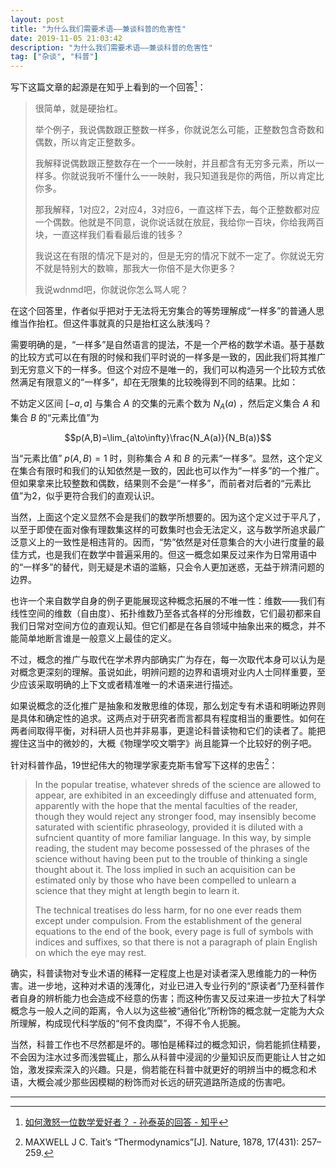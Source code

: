 ```yaml
---
layout: post
title: "为什么我们需要术语——兼谈科普的危害性"
date: 2019-11-05 21:03:42
description: "为什么我们需要术语——兼谈科普的危害性"
tag: ["杂谈", "科普"]
---
```


写下这篇文章的起源是在知乎上看到的一个回答[^1]：

> 很简单，就是硬抬杠。
> 
> 举个例子，我说偶数跟正整数一样多，你就说怎么可能，正整数包含奇数和偶数，所以肯定正整数多。
> 
> 我解释说偶数跟正整数存在一个一一映射，并且都含有无穷多元素，所以一样多。你就说我听不懂什么一一映射，我只知道我是你的两倍，所以肯定比你多。
> 
> 那我解释，1对应2，2对应4，3对应6，一直这样下去，每个正整数都对应一个偶数。他就是不同意，说你说话就在放屁，我给你一百块，你给我两百块，一直这样我们看看最后谁的钱多？
> 
> 我说这在有限的情况下是对的，但是无穷的情况下就不一定了。你就说无穷不就是特别大的数嘛，那我大一你倍不是大你更多？
> 
> 我说wdnmd吧，你就说你怎么骂人呢？

在这个回答里，作者似乎把对于无法将无穷集合的等势理解成“一样多”的普通人思维当作抬杠。但这件事就真的只是抬杠这么肤浅吗？

需要明确的是，“一样多”是自然语言的提法，不是一个严格的数学术语。基于基数的比较方式可以在有限的时候和我们平时说的一样多是一致的，因此我们将其推广到无穷意义下的一样多。但这个对应不是唯一的，我们可以构造另一个比较方式依然满足有限意义的“一样多”，却在无限集的比较晚得到不同的结果。比如：

不妨定义区间 $[-a,a]$ 与集合 $A$ 的交集的元素个数为 $N_A(a)$ ，然后定义集合 $A$ 和集合 $B$ 的“元素比值”为

$$p(A,B)=\lim_{a\to\infty}\frac{N_A(a)}{N_B(a)}$$

当“元素比值” $p(A,B)=1$ 时，则称集合 $A$ 和 $B$ 的元素“一样多”。显然，这个定义在集合有限时和我们的认知依然是一致的，因此也可以作为“一样多”的一个推广。但如果拿来比较整数和偶数，结果则不会是“一样多”，而前者对后者的“元素比值”为2，似乎更符合我们的直观认识。

当然，上面这个定义显然不会是我们的数学所想要的。因为这个定义过于平凡了，以至于即使在面对像有理数集这样的可数集时也会无法定义，这与数学所追求最广泛意义上的一致性是相违背的。因而，“势”依然是对任意集合的大小进行度量的最佳方式，也是我们在数学中普遍采用的。但这一概念如果反过来作为日常用语中的“一样多”的替代，则无疑是术语的滥觞，只会令人更加迷惑，无益于辨清问题的边界。

也许一个来自数学自身的例子更能展现这种概念拓展的不唯一性：维数——我们有线性空间的维数（自由度）、拓扑维数乃至各式各样的分形维数，它们最初都来自我们日常对空间方位的直观认知。但它们都是在各自领域中抽象出来的概念，并不能简单地断言谁是一般意义上最佳的定义。

不过，概念的推广与取代在学术界内部确实广为存在，每一次取代本身可以认为是对概念更深刻的理解。虽说如此，明辨问题的边界和语境对业内人士同样重要，至少应该采取明确的上下文或者精准唯一的术语来进行描述。

如果说概念的泛化推广是抽象和发散思维的体现，那么划定专有术语和明晰边界则是具体和确定性的追求。这两点对于研究者而言都具有程度相当的重要性。如何在两者间取得平衡，对科研人员也并非易事，更遑论科普读物和它们的读者了。能把握住这当中的微妙的，大概《物理学咬文嚼字》尚且能算一个比较好的例子吧。

针对科普作品，19世纪伟大的物理学家麦克斯韦曾写下这样的忠告[^2]：

> In the popular treatise, whatever shreds of the science are allowed to appear, are exhibited in an exceedingly diffuse and attenuated form, apparently with the hope that the mental faculties of the reader, though they would reject any stronger food, may insensibly become saturated with scientific phraseology, provided it is diluted with a sufncient quantity of more familiar language. In this way, by simple reading, the student may become possessed of the phrases of the science without having been put to the trouble of thinking a single thought about it. The loss implied in such an acquisition can be estimated only by those who have been compelled to unlearn a science that they might at length begin to learn it.
> 
> The technical treatises do less harm, for no one ever reads them except under compulsion. From the establishment of the general equations to the end of the book, every page is full of symbols with indices and suffixes, so that there is not a paragraph of plain English on which the eye may rest.

确实，科普读物对专业术语的稀释一定程度上也是对读者深入思维能力的一种伤害。进一步地，这种对术语的浅薄化，对业已进入专业行列的“原读者”乃至科普作者自身的辨析能力也会造成不经意的伤害；而这种伤害又反过来进一步拉大了科学概念与一般人之间的距离，令人以为这些被“通俗化”所粉饰的概念就一定能为大众所理解，构成现代科学版的“何不食肉糜”，不得不令人扼腕。

当然，科普工作也不尽然都是坏的。哪怕是稀释过的概念知识，倘若能抓住精要，不会因为注水过多而浅尝辄止，那么从科普中浸润的少量知识反而更能让人甘之如饴，激发探索深入的兴趣。只是，倘若能在科普中就更好的明辨当中的概念和术语，大概会减少那些因模糊的粉饰而对长远的研究道路所造成的伤害吧。

---

[^1]: [如何激怒一位数学爱好者？ - 孙泰英的回答 - 知乎](https://www.zhihu.com/question/338618946/answer/779204340)

[^2]: MAXWELL J C. Tait’s “Thermodynamics”[J]. Nature, 1878, 17(431): 257–259.
